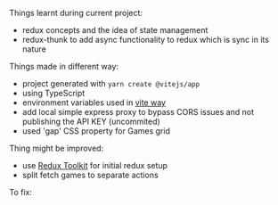 Things learnt during current project:

- redux concepts and the idea of state management
- redux-thunk to add async functionality to redux which is sync in its nature

Things made in different way:

- project generated with `yarn create @vitejs/app`
- using TypeScript
- environment variables used in [vite way](https://vitejs.dev/guide/env-and-mode.html)
- add local simple express proxy to bypass CORS issues and not publishing the API KEY (uncommited)
- used 'gap' CSS property for Games grid

Thing might be improved:

- use [Redux Toolkit](https://redux-toolkit.js.org/) for initial redux setup
- split fetch games to separate actions

To fix:

